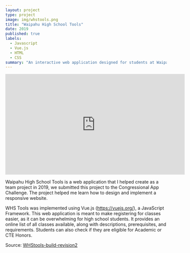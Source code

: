 ```yaml
---
layout: project
type: project
image: img/whstools.png
title: "Waipahu High School Tools"
date: 2019
published: true
labels:
  - Javascript
  - Vue.js
  - HTML
  - CSS
summary: "An interactive web application designed for students at Waipahu High School to assist with class registration"
---
```


<iframe width="560" height="315" src="https://www.youtube.com/embed/u8mSTVgVnVg?si=MJ1ZCgjXMeLkIyyI" title="YouTube video player" frameborder="0" allow="accelerometer; autoplay; clipboard-write; encrypted-media; gyroscope; picture-in-picture; web-share" allowfullscreen></iframe>

Waipahu High School Tools is a web application that I helped create as a team project in 2019, we submitted this project to the Congressional App Challenge. The project helped me learn how to design and implement a responsive website.

WHS Tools was implemented using Vue.js (https://vuejs.org/), a JavaScript Framework. This web application is meant to make registering for classes easier, as it can be overwhelming for high school students. It provides an online list of all classes available, along with descriptions, prerequisites, and requirements. Students can also check if they are eligible for Academic or CTE Honors.
 
Source: <a href="https://github.com/destinyshishido/WHStools-build-revision2">WHStools-build-revision2</a>

